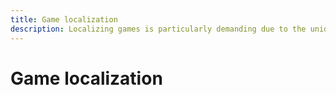 ```yaml
---
title: Game localization
description: Localizing games is particularly demanding due to the unique way games are developed and the nature of the target audience.
---
```


# Game localization
